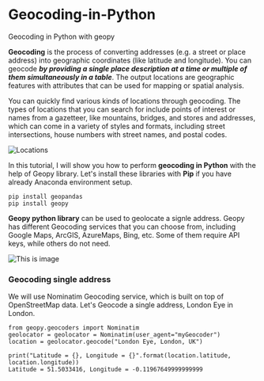 # Geocoding-in-Python
Geocoding in Python with geopy

**Geocoding** is the process of converting addresses (e.g. a street or place address) into geographic coordinates (like latitude and longitude). You can geocode ***by providing a single place description at a time or multiple of them simultaneously in a table***. The output locations are geographic features with attributes that can be used for mapping or spatial analysis.

You can quickly find various kinds of locations through geocoding. The types of locations that you can search for include points of interest or names from a gazetteer, like mountains, bridges, and stores and addresses, which can come in a variety of styles and formats, including street intersections, house numbers with street names, and postal codes.

![Locations](https://nascenia.com/wp-content/uploads/2021/02/google-maps-track13.png)

In this tutorial, I will show you how to perform **geocoding in Python** with the help of Geopy library. Let's install these libraries with **Pip** if you have already Anaconda environment setup.

```
pip install geopandas
pip install geopy
```

**Geopy python library** can be used to geolocate a signle address.  Geopy has different Geocoding services that you can choose from, including Google Maps, ArcGIS, AzureMaps, Bing, etc. Some of them require API keys, while others do not need.

![This is image](https://user-images.githubusercontent.com/112382236/222022804-51ced65a-52d5-4214-bb4d-53a6fc016cd4.png)

### Geocoding single address

We will use Nominatim Geocoding service, which is built on top of OpenStreetMap data. Let's Geocode a single address, London Eye in London.

```
from geopy.geocoders import Nominatim
geolocator = geolocator = Nominatim(user_agent="myGeocoder")
location = geolocator.geocode("London Eye, London, UK")
```
```
print("Latitude = {}, Longitude = {}".format(location.latitude, location.longitude))
Latitude = 51.5033416, Longitude = -0.11967649999999999
```
